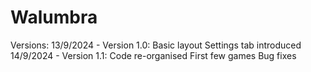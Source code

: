 # Walumbra
Versions:
13/9/2024 - Version 1.0:
  Basic layout
  Settings tab introduced
14/9/2024 - Version 1.1:
  Code re-organised
  First few games
  Bug fixes
